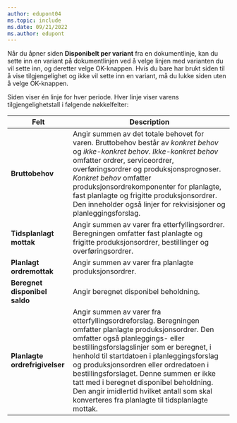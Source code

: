 ```yaml
---
author: edupont04
ms.topic: include
ms.date: 09/21/2022
ms.author: edupont
---
```

Når du åpner siden **Disponibelt per variant** fra en dokumentlinje, kan du sette inn en variant på dokumentlinjen ved å velge linjen med varianten du vil sette inn, og deretter velge OK-knappen. Hvis du bare har brukt siden til å vise tilgjengelighet og ikke vil sette inn en variant, må du lukke siden uten å velge OK-knappen.

Siden viser én linje for hver periode. Hver linje viser varens tilgjengelighetstall i følgende nøkkelfelter:

| Felt | Description |
|--|--|
| **Bruttobehov**| Angir summen av det totale behovet for varen. Bruttobehov består av *konkret behov* og *ikke-konkret behov*. *Ikke-konkret behov* omfatter ordrer, serviceordrer, overføringsordrer og produksjonsprognoser. *Konkret behov* omfatter produksjonsordrekomponenter for planlagte, fast planlagte og frigitte produksjonsordrer. Den inneholder også linjer for rekvisisjoner og planleggingsforslag.|
| **Tidsplanlagt mottak** | Angir summen av varer fra etterfyllingsordrer. Beregningen omfatter fast planlagte og frigitte produksjonsordrer, bestillinger og overføringsordrer. |
| **Planlagt ordremottak** | Angir summen av varer fra planlagte produksjonsordrer. |
| **Beregnet disponibel saldo** | Angir beregnet disponibel beholdning. |
| **Planlagte ordrefrigivelser** | Angir summen av varer fra etterfyllingsordreforslag. Beregningen omfatter planlagte produksjonsordrer. Den omfatter også planleggings- eller bestillingsforslagslinjer som er beregnet, i henhold til startdatoen i planleggingsforslag og produksjonsordren eller ordredatoen i bestillingsforslaget. Denne summen er ikke tatt med i beregnet disponibel beholdning. Den angir imidlertid hvilket antall som skal konverteres fra planlagte til tidsplanlagte mottak. |
